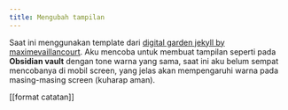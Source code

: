```yaml
---
title: Mengubah tampilan
---
```


Saat ini menggunakan template dari [digital garden jekyll by maximevaillancourt](https://github.com/maximevaillancourt/digital-garden-jekyll-template.). Aku mencoba untuk membuat tampilan seperti pada **Obsidian vault** dengan tone warna yang sama, saat ini aku belum sempat mencobanya di mobil screen, yang jelas akan mempengaruhi warna pada masing-masing screen (kuharap aman).

[[format catatan]]